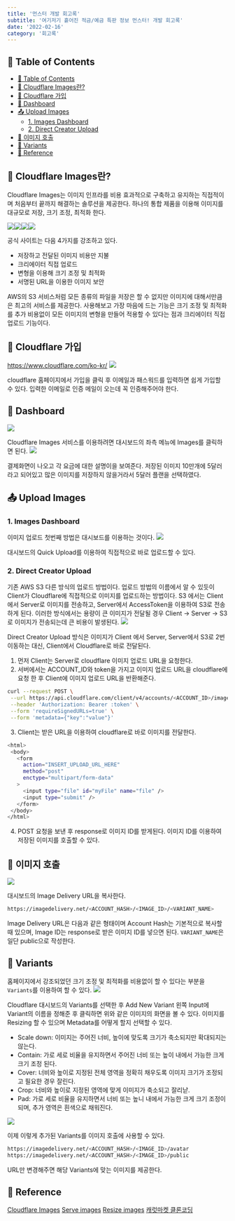 ```yaml
---
title: '먼스터 개발 회고록'
subtitle: '여기저기 흩어진 적금/예금 특판 정보 먼스터! 개발 회고록'
date: '2022-02-16'
category: '회고록'
---
```


## 📝 Table of Contents

- [📝 Table of Contents](#-table-of-contents)
- [🤔 Cloudflare Images란?](#-cloudflare-images란)
- [🧾 Cloudflare 가입](#-cloudflare-가입)
- [📔 Dashboard](#-dashboard)
- [📤 Upload Images](#-upload-images)
  - [1. Images Dashboard](#1-images-dashboard)
  - [2. Direct Creator Upload](#2-direct-creator-upload)
- [🔔 이미지 호출](#-이미지-호출)
- [🛞 Variants](#-variants)
- [📝 Reference](#-reference)

## <a name="1"></a>🤔 Cloudflare Images란?

Cloudflare Images는 이미지 인프라를 비용 효과적으로 구축하고 유지하는 직접적이며 처음부터 끝까지 해결하는 솔루션을 제공한다. 하나의 통합 제품을 이용해 이미지를 대규모로 저장, 크기 조정, 최적화 한다.

![](https://velog.velcdn.com/images/hojin9622/post/1fc22522-6744-47fe-b04d-5e390da68f5e/image.png)![](https://velog.velcdn.com/images/hojin9622/post/b9982b64-38d8-46b7-9b88-b308d9423061/image.png)![](https://velog.velcdn.com/images/hojin9622/post/06601f39-b091-4e40-a8e3-47dde7bd43e3/image.png)![](https://velog.velcdn.com/images/hojin9622/post/f50d98d3-de05-4741-81c5-6f9fdb065820/image.png)

공식 사이트는 다음 4가지를 강조하고 있다.

- 저장하고 전달된 이미지 비용만 지불
- 크리에이터 직접 업로드
- 변형을 이용해 크기 조정 및 최적화
- 서명된 URL을 이용한 이미지 보안

AWS의 S3 서비스처럼 모든 종류의 파일을 저장은 할 수 없지만 이미지에 대해서만큼은 최고의 서비스를 제공한다.
사용해보고 가장 마음에 드는 기능은 크기 조정 및 최적화를 추가 비용없이 모든 이미지의 변형을 만들어 적용할 수 있다는 점과 크리에이터 직접 업로드 기능이다.

## <a name="2"></a>🧾 Cloudflare 가입

https://www.cloudflare.com/ko-kr/
![](https://velog.velcdn.com/images/hojin9622/post/3d1b2fdb-3498-4892-8e48-db6755f3f239/image.png)

cloudflare 홈페이지에서 가입을 클릭 후 이메일과 패스워드를 입력하면 쉽게 가입할 수 있다.
입력한 이메일로 인증 메일이 오는데 꼭 인증해주어야 한다.

## <a name="3"></a>📔 Dashboard

![](https://velog.velcdn.com/images/hojin9622/post/9c2ac12e-5b2e-4cd9-b45c-7a060b76b938/image.png)

Cloudflare Images 서비스를 이용하려면 대시보드의 좌측 메뉴에 Images를 클릭하면 된다.
![](https://velog.velcdn.com/images/hojin9622/post/6d39e7a0-0137-4514-a200-bc978299c0d5/image.png)

결제화면이 나오고 각 요금에 대한 설명이을 보여준다.
저장된 이미지 10만개에 5달러라고 되어있고 많은 이미지를 저장하지 않을거라서 5달러 플랜을 선택하였다.

## <a name="4"></a>📤 Upload Images

### 1. Images Dashboard

이미지 업로드 첫번째 방법은 대시보드를 이용하는 것이다.
![](https://velog.velcdn.com/images/hojin9622/post/2052a803-e688-40b9-8f09-0b0f19cdd784/image.png)

대시보드의 Quick Upload를 이용하여 직접적으로 바로 업로드할 수 있다.

### 2. Direct Creator Upload

기존 AWS S3 다른 방식의 업로드 방법이다.
업로드 방법의 이름에서 알 수 있듯이 Client가 Cloudflare에 직접적으로 이미지를 업로드하는 방법이다.
S3 에서는 Client에서 Server로 이미지를 전송하고, Server에서 AccessToken을 이용하여 S3로 전송하게 된다.
이러한 방식에서는 용량이 큰 이미지가 전달될 경우 Client &rarr; Server &rarr; S3 로 이미지가 전송되는데 큰 비용이 발생된다.
![](https://velog.velcdn.com/images/hojin9622/post/6f95e62c-c05e-4fd4-bf00-dba1edef7d40/image.png)

Direct Creator Upload 방식은 이미지가 Client 에서 Server, Server에서 S3로 2번 이동하는 대신, Client에서 Cloudflare로 바로 전달된다.

1. 먼저 Client는 Server로 cloudflare 이미지 업로드 URL을 요청한다.
2. 서버에서는 ACCOUNT_ID와 token을 가지고 이미지 업로드 URL을 cloudflare에 요청 한 후 Client에 이미지 업로드 URL을 반환해준다.

```zsh
curl --request POST \
 --url https://api.cloudflare.com/client/v4/accounts/<ACCOUNT_ID>/images/v2/direct_upload \
 --header 'Authorization: Bearer :token' \
 --form 'requireSignedURLs=true' \
 --form 'metadata={"key":"value"}'
```

3. Client는 받은 URL을 이용하여 cloudflare로 바로 이미지를 전달한다.

```zsh
<html>
 <body>
   <form
     action="INSERT_UPLOAD_URL_HERE"
     method="post"
     enctype="multipart/form-data"
   >
     <input type="file" id="myFile" name="file" />
     <input type="submit" />
   </form>
 </body>
</html>
```

4. POST 요청을 보낸 후 response로 이미지 ID를 받게된다. 이미지 ID를 이용하여 저장된 이미지를 호출할 수 있다.

## <a name="5"></a>🔔 이미지 호출

![](https://velog.velcdn.com/images/hojin9622/post/11c09360-9682-4ddd-a376-5ba2c5ef3638/image.png)

대시보드의 Image Delivery URL을 복사한다.

```zsh
https://imagedelivery.net/<ACCOUNT_HASH>/<IMAGE_ID>/<VARIANT_NAME>
```

Image Delivery URL은 다음과 같은 형태이며 Account Hash는 기본적으로 복사할때 있으며, Image ID는 response로 받은 이미지 ID를 넣으면 된다.
`VARIANT_NAME`은 일단 public으로 작성한다.

## <a name="6"></a>🛞 Variants

홈페이지에서 강조되었던 크기 조정 및 최적화를 비용없이 할 수 있다는 부분을 `Variants`를 이용하여 할 수 있다.
![](https://velog.velcdn.com/images/hojin9622/post/70051725-8ca6-40c8-a302-9ddd94cab08a/image.png)

Cloudflare 대시보드의 Variants를 선택한 후 Add New Variant 왼쪽 Input에 Variant의 이름을 정해준 후 클릭하면 위와 같은 이미지의 화면을 볼 수 있다.
이미지를 Resizing 할 수 있으며 Metadata를 어떻게 할지 선택할 수 있다.

- Scale down: 이미지는 주어진 너비, 높이에 맞도록 크기가 축소되지만 확대되지는 않는다.
- Contain: 가로 세로 비율을 유지하면서 주어진 너비 또는 높이 내에서 가능한 크게 크기 조정 된다.
- Cover: 너비와 높이로 지정된 전체 영역을 정확히 채우도록 이미지 크기가 조정되고 필요한 경우 잘린다.
- Crop: 너비와 높이로 지정된 영역에 맞게 이미지가 축소되고 잘리낟.
- Pad: 가로 세로 비율을 유지하면서 너비 또는 높니 내에서 가능한 크게 크기 조정이되며, 추가 영역은 흰색으로 채워진다.

![](https://velog.velcdn.com/images/hojin9622/post/b32282b2-c325-4570-94a8-86052507663a/image.png)

이제 이렇게 추가된 Variants를 이미지 호출에 사용할 수 있다.

```zsh
https://imagedelivery.net/<ACCOUNT_HASH>/<IMAGE_ID>/avatar
https://imagedelivery.net/<ACCOUNT_HASH>/<IMAGE_ID>/public
```

URL만 변경해주면 해당 Variants에 맞는 이미지를 제공한다.

## <a name="7"></a>📝 Reference

[Cloudflare Images](https://www.cloudflare.com/ko-kr/products/cloudflare-images/)
[Serve images](https://developers.cloudflare.com/images/cloudflare-images/serve-images/)
[Resize images](https://developers.cloudflare.com/images/cloudflare-images/resize-images/)
[캐럿마켓 클론코딩](https://nomadcoders.co/carrot-market)
